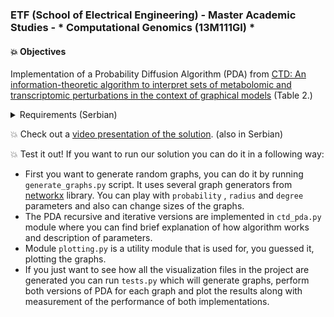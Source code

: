 ### ETF (School of Electrical Engineering) - Master Academic Studies - * Computational Genomics (13M111GI) *

#### 💥 Objectives

Implementation of a Probability Diffusion Algorithm (PDA) from [CTD: An information-theoretic algorithm to interpret sets of metabolomic
and transcriptomic perturbations in the context of graphical models](https://journals.plos.org/ploscompbiol/article?id=10.1371/journal.pcbi.1008550) (Table 2.)

<details>
  💥 <summary> Requirements (Serbian)</summary>
Smatrati da je matrica susednosti data na ulazu kao Padas dataframe koji se učitava iz csv fajla i da je u pitanju matrica susednosti neusmerenog težinskog grafa.
* Algoritam implementirati rekurzivno (kao što je opisano u radu) i iterativno i porediti performanse u pogledu vremena izvršavanja i memorijskog zauzeća.
- Trenutno se u algoritmu za difuziju ½ verovatnoće rasipa na susede, a ½ ostaje u čvoru (linije 8, 9, 10 i 11 pseudokoda u navedenom radu). Proširiti algoritam tako da implementirana funkcija prima parametar alfa koji određuje koji se procenat verovatnoće prenosi na susede, npr. ako je alfa = 0.7, prenosi se 70% verovatnoće, a 30% ostaje u čvoru. 
- Definisati set testova koji će meriti performanse i porediti identičnost rezultata rekurzivne i iterativne implementacije na raznovrsnom skupu grafova. Testovi treba da pokriju četiri kategorije grafova u pogledu broja čvorova: male (5-15 čvorova), srednje (15-100) čvorova, veće (100 - 1000) i velike (preko 1000 čvorova), svaku kategoriju sa bar 5 testova koji se suštinski razlikuju u topologiji grafa. U testovima se pokreće implementirana funkcija za difuziju verovatnoće, počevši od slučajno izabranog čvora grafa, sa početnom verovatnoćom 0.5.
- Kreirati vizuelizaciju za testove iz kategorije malih grafova u kojim će čvorovi grafa biti gradaciono obojeni po količini verovatnoće u njima na kraju difuzije.
</details>

💥 Check out a [video presentation of the solution](https://www.youtube.com/watch?v=ZRm_73ZqpJQ&ab_channel=Mili%C4%8Devi%C4%87Nikola). (also in Serbian)

💥 Test it out!
  If you want to run our solution you can do it in a following way:
  - First you want to generate random graphs, you can do it by running ``` generate_graphs.py ``` script. It uses several graph generators from [networkx](https://networkx.org/documentation/stable/reference/generators.html) library. You can play with ```probability``` , ```radius``` and ```degree``` parameters and also can change sizes of the graphs.
  - The PDA recursive and iterative versions are implemented in ``` ctd_pda.py ``` module where you can find brief explanation of how algorithm works and description of parameters.
  - Module ```plotting.py``` is a utility module that is used for, you guessed it, plotting the graphs.
  - If you just want to see how all the visualization files in the project are generated you can run ```tests.py``` which will generate graphs, perform both versions of PDA for each graph and plot the results along with measurement of the performance of both implementations.


